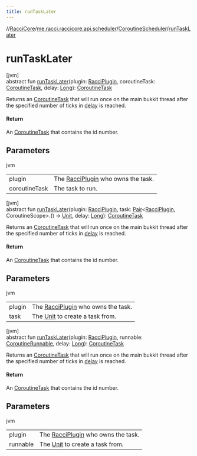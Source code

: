 ```yaml
---
title: runTaskLater
---
```

//[RacciCore](../../../index.html)/[me.racci.raccicore.api.scheduler](../index.html)/[CoroutineScheduler](index.html)/[runTaskLater](run-task-later.html)



# runTaskLater



[jvm]\
abstract fun [runTaskLater](run-task-later.html)(plugin: [RacciPlugin](../../me.racci.raccicore.api.plugin/-racci-plugin/index.html), coroutineTask: [CoroutineTask](../-coroutine-task/index.html), delay: [Long](https://kotlinlang.org/api/latest/jvm/stdlib/kotlin/-long/index.html)): [CoroutineTask](../-coroutine-task/index.html)



Returns an [CoroutineTask](../-coroutine-task/index.html) that will run once on the main bukkit thread after the specified number of ticks in [delay](run-task-later.html) is reached.



#### Return



An [CoroutineTask](../-coroutine-task/index.html) that contains the id number.



## Parameters


jvm

| | |
|---|---|
| plugin | The [RacciPlugin](../../me.racci.raccicore.api.plugin/-racci-plugin/index.html) who owns the task. |
| coroutineTask | The task to run. |





[jvm]\
abstract fun [runTaskLater](run-task-later.html)(plugin: [RacciPlugin](../../me.racci.raccicore.api.plugin/-racci-plugin/index.html), task: [Pair](https://kotlinlang.org/api/latest/jvm/stdlib/kotlin/-pair/index.html)&lt;[RacciPlugin](../../me.racci.raccicore.api.plugin/-racci-plugin/index.html), CoroutineScope&gt;.() -&gt; [Unit](https://kotlinlang.org/api/latest/jvm/stdlib/kotlin/-unit/index.html), delay: [Long](https://kotlinlang.org/api/latest/jvm/stdlib/kotlin/-long/index.html)): [CoroutineTask](../-coroutine-task/index.html)



Returns an [CoroutineTask](../-coroutine-task/index.html) that will run once on the main bukkit thread after the specified number of ticks in [delay](run-task-later.html) is reached.



#### Return



An [CoroutineTask](../-coroutine-task/index.html) that contains the id number.



## Parameters


jvm

| | |
|---|---|
| plugin | The [RacciPlugin](../../me.racci.raccicore.api.plugin/-racci-plugin/index.html) who owns the task. |
| task | The [Unit](https://kotlinlang.org/api/latest/jvm/stdlib/kotlin/-unit/index.html) to create a task from. |





[jvm]\
abstract fun [runTaskLater](run-task-later.html)(plugin: [RacciPlugin](../../me.racci.raccicore.api.plugin/-racci-plugin/index.html), runnable: [CoroutineRunnable](../-coroutine-runnable/index.html), delay: [Long](https://kotlinlang.org/api/latest/jvm/stdlib/kotlin/-long/index.html)): [CoroutineTask](../-coroutine-task/index.html)



Returns an [CoroutineTask](../-coroutine-task/index.html) that will run once on the main bukkit thread after the specified number of ticks in [delay](run-task-later.html) is reached.



#### Return



An [CoroutineTask](../-coroutine-task/index.html) that contains the id number.



## Parameters


jvm

| | |
|---|---|
| plugin | The [RacciPlugin](../../me.racci.raccicore.api.plugin/-racci-plugin/index.html) who owns the task. |
| runnable | The [Unit](https://kotlinlang.org/api/latest/jvm/stdlib/kotlin/-unit/index.html) to create a task from. |





